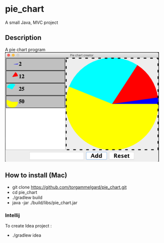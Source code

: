 # pie_chart
A small Java, MVC project

## Description
A pie chart program ![pie chart image](doc/images/pie_chart.png)

## How to install (Mac)
- git clone https://github.com/torgammelgard/pie_chart.git
- cd pie_chart
- ./gradlew build
- java -jar ./build/libs/pie_chart.jar

### Intellij
To create Idea project :

- ./gradlew idea 
